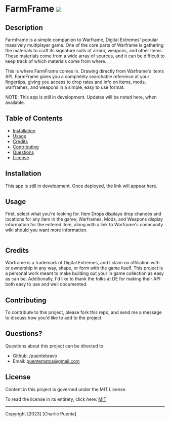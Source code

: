 # FarmFrame ![](https://img.shields.io/badge/license-MIT-blue)

## Description

Farmframe is a simple companion to Warframe, Digital Extremes' popular massively multiplayer game. One of the core parts of Warframe is gathering the materials to craft its signature suits of armor, weapons, and other items. These materials come from a wide array of sources, and it can be difficult to keep track of which materials come from where.

This is where FarmFrame comes in. Drawing directly from Warframe's items API, FarmFrame gives you a completely searchable reference at your fingertips, giving you access to drop rates and info on items, mods, warframes, and weapons in a simple, easy to use format.

NOTE: This app is still in development. Updates will be noted here, when available. 

## Table of Contents

- [Installation](#installation)
- [Usage](#usage)
- [Credits](#credits)
- [Contributing](#contributing)
- [Questions](#questions)
- [License](#license)

## Installation

This app is still in development. Once deployed, the link will appear here. 

## Usage

First, select what you're looking for. Item Drops displays drop chances and locations for any item in the game; Warframes, Mods, and Weapons display information for the entered item, along with a link to Warframe's community wiki should you want more information.

![]()

## Credits

Warframe is a trademark of Digital Extremes, and I claim no affiliation with or ownership in any way, shape, or form with the game itself. This project is a personal work meant to make building out your in game collection as easy as can be. Additionally,  I'd like to thank the folks at DE for making their API both easy to use and well documented. 

## Contributing

To contribute to this project, please fork this repo, and send me a message to discuss how you'd like to add to the project.

## Questions?

Questions about this project can be directed to:

- Github: /puentebravo
- Email: puentematos@gmail.com

## License

Content in this project is governed under the MIT License.

To read the license in its entirety, click here: [MIT](./LICENSE)

---

Copyright [2023] [Charlie Puente]
